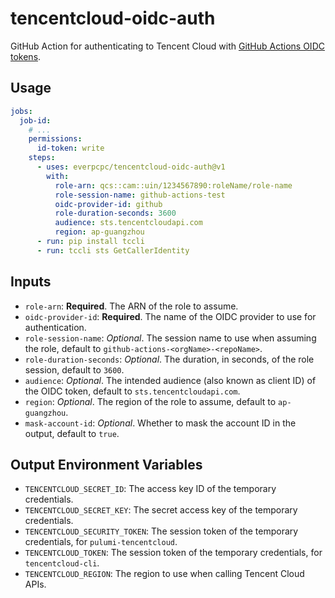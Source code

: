 # tencentcloud-oidc-auth

GitHub Action for authenticating to Tencent Cloud with [GitHub Actions OIDC tokens](https://docs.github.com/en/actions/deployment/security-hardening-your-deployments/about-security-hardening-with-openid-connect).


## Usage

```yaml
jobs:
  job-id:
    # ...
    permissions:
      id-token: write
    steps:
      - uses: everpcpc/tencentcloud-oidc-auth@v1
        with:
          role-arn: qcs::cam::uin/1234567890:roleName/role-name
          role-session-name: github-actions-test
          oidc-provider-id: github
          role-duration-seconds: 3600
          audience: sts.tencentcloudapi.com
          region: ap-guangzhou
      - run: pip install tccli
      - run: tccli sts GetCallerIdentity
```

## Inputs

* `role-arn`: **Required**. The ARN of the role to assume.
* `oidc-provider-id`: **Required**. The name of the OIDC provider to use for authentication.
* `role-session-name`: *Optional*. The session name to use when assuming the role, default to `github-actions-<orgName>-<repoName>`.
* `role-duration-seconds`: *Optional*. The duration, in seconds, of the role session, default to `3600`.
* `audience`: *Optional*. The intended audience (also known as client ID) of the OIDC token, default to `sts.tencentcloudapi.com`.
* `region`: *Optional*. The region of the role to assume, default to `ap-guangzhou`.
* `mask-account-id`: *Optional*. Whether to mask the account ID in the output, default to `true`.

## Output Environment Variables

* `TENCENTCLOUD_SECRET_ID`: The access key ID of the temporary credentials.
* `TENCENTCLOUD_SECRET_KEY`: The secret access key of the temporary credentials.
* `TENCENTCLOUD_SECURITY_TOKEN`: The session token of the temporary credentials, for `pulumi-tencentcloud`.
* `TENCENTCLOUD_TOKEN`: The session token of the temporary credentials, for `tencentcloud-cli`.
* `TENCENTCLOUD_REGION`: The region to use when calling Tencent Cloud APIs.
